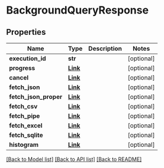 # BackgroundQueryResponse


## Properties
Name | Type | Description | Notes
------------ | ------------- | ------------- | -------------
**execution_id** | **str** |  | [optional] 
**progress** | [**Link**](Link.md) |  | [optional] 
**cancel** | [**Link**](Link.md) |  | [optional] 
**fetch_json** | [**Link**](Link.md) |  | [optional] 
**fetch_json_proper** | [**Link**](Link.md) |  | [optional] 
**fetch_csv** | [**Link**](Link.md) |  | [optional] 
**fetch_pipe** | [**Link**](Link.md) |  | [optional] 
**fetch_excel** | [**Link**](Link.md) |  | [optional] 
**fetch_sqlite** | [**Link**](Link.md) |  | [optional] 
**histogram** | [**Link**](Link.md) |  | [optional] 

[[Back to Model list]](../README.md#documentation-for-models) [[Back to API list]](../README.md#documentation-for-api-endpoints) [[Back to README]](../README.md)


